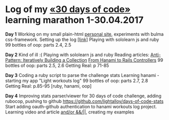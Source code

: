 # Log of my [«30 days of code»](https://vk.com/days_of_code) learning marathon 1-30.04.2017

**Day 1**
Working on my small plain-html [personal site](http://litealloy.ru), experiments with bulma css-framework. Setting up the log [[link]](#day1)
Playing with sololearn js and ruby
99 bottles of oop: parts 2.4, 2.5

**Day 2**
Kind of ill :(
Playing with sololearn js and ruby
Reading articles:
[Anti-Pattern: Iteratively Building a Collection](https://robots.thoughtbot.com/iteration-as-an-anti-pattern)
[From Hanami to Rails Controllers](https://blog.codeminer42.com/from-rails-to-hanami-controllers-ad7ef6d09dd0)
99 bottles of oop: parts 2.5, 2.6
Getting Real: p 71-85

**Day 3**
Coding а ruby script to parse the challenge stats
Learning hanami - starting my app "Light workouts log"
99 bottles of oop: parts 2.7, 2.8
Getting Real: p.85-95
[ruby, hanami, oop]

**Day 4**
Improving stats parser/viewer for 30 days of code challenge, adding rubocop, pushing to github
https://github.com/lightalloy/days-of-code-stats
Start adding oauth-github authentication to hanami workouts log project.
Learning video and article [and/or &&/||](http://www.virtuouscode.com/2014/08/26/how-to-use-rubys-english-andor-operators-without-going-nuts/), creating my examples



